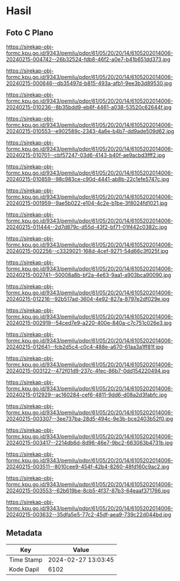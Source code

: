 # Hasil

## Foto C Plano

https://sirekap-obj-formc.kpu.go.id/9343/pemilu/pdpr/61/05/20/20/14/6105202014006-20240215-004742--26b32524-fdb8-46f2-a0e7-b41b651dd373.jpg

https://sirekap-obj-formc.kpu.go.id/9343/pemilu/pdpr/61/05/20/20/14/6105202014006-20240215-000646--db35497d-b815-493a-afb1-9ee3b3d89530.jpg

https://sirekap-obj-formc.kpu.go.id/9343/pemilu/pdpr/61/05/20/20/14/6105202014006-20240215-010236--8b35bdd9-eb6f-4461-a038-53520c62644f.jpg

https://sirekap-obj-formc.kpu.go.id/9343/pemilu/pdpr/61/05/20/20/14/6105202014006-20240215-010553--e902589c-2343-4a6e-b4b7-dd9ade509d62.jpg

https://sirekap-obj-formc.kpu.go.id/9343/pemilu/pdpr/61/05/20/20/14/6105202014006-20240215-010701--cbf57247-03d6-4143-b40f-ae9acbd3fff2.jpg

https://sirekap-obj-formc.kpu.go.id/9343/pemilu/pdpr/61/05/20/20/14/6105202014006-20240215-010859--98c983ce-c90d-4441-ab8b-22c1efe5747c.jpg

https://sirekap-obj-formc.kpu.go.id/9343/pemilu/pdpr/61/05/20/20/14/6105202014006-20240215-001959--9ae5b022-e104-4c2e-b1be-3f8024fd1021.jpg

https://sirekap-obj-formc.kpu.go.id/9343/pemilu/pdpr/61/05/20/20/14/6105202014006-20240215-011444--2d7d879c-d55d-43f2-bf71-01f442c0382c.jpg

https://sirekap-obj-formc.kpu.go.id/9343/pemilu/pdpr/61/05/20/20/14/6105202014006-20240215-002256--c3329021-168d-4cef-9271-54d66c3f025f.jpg

https://sirekap-obj-formc.kpu.go.id/9343/pemilu/pdpr/61/05/20/20/14/6105202014006-20240215-002741--50008a8b-bf2a-4e63-9aa1-a903bca90090.jpg

https://sirekap-obj-formc.kpu.go.id/9343/pemilu/pdpr/61/05/20/20/14/6105202014006-20240215-012216--92b517ad-3604-4e92-827a-8797e2df029e.jpg

https://sirekap-obj-formc.kpu.go.id/9343/pemilu/pdpr/61/05/20/20/14/6105202014006-20240215-002919--54ced7e9-a220-400e-840a-c7c751c026e3.jpg

https://sirekap-obj-formc.kpu.go.id/9343/pemilu/pdpr/61/05/20/20/14/6105202014006-20240215-012641--fcb2d5c4-c0c4-488e-a670-61aa3a1ff81f.jpg

https://sirekap-obj-formc.kpu.go.id/9343/pemilu/pdpr/61/05/20/20/14/6105202014006-20240215-003122--472f01d9-237c-4fec-86b7-0dd154220494.jpg

https://sirekap-obj-formc.kpu.go.id/9343/pemilu/pdpr/61/05/20/20/14/6105202014006-20240215-012929--ac160284-cef6-4811-9dd6-d08a2d3fabfc.jpg

https://sirekap-obj-formc.kpu.go.id/9343/pemilu/pdpr/61/05/20/20/14/6105202014006-20240215-003307--3ee737ba-28d5-494c-9e3b-bce2403b52f0.jpg

https://sirekap-obj-formc.kpu.go.id/9343/pemilu/pdpr/61/05/20/20/14/6105202014006-20240215-003417--2214db6d-8d96-46e7-9bc2-663063b4731b.jpg

https://sirekap-obj-formc.kpu.go.id/9343/pemilu/pdpr/61/05/20/20/14/6105202014006-20240215-003511--8010cee9-454f-42b4-8260-48fd160c9ac2.jpg

https://sirekap-obj-formc.kpu.go.id/9343/pemilu/pdpr/61/05/20/20/14/6105202014006-20240215-003553--62b619be-8cb5-4f37-87b3-64eaaf371766.jpg

https://sirekap-obj-formc.kpu.go.id/9343/pemilu/pdpr/61/05/20/20/14/6105202014006-20240215-003632--35dfa5e5-77c2-45df-aea9-739c22d044bd.jpg


## Metadata

| Key        | Value               |
| ---------- | ------------------- |
| Time Stamp | 2024-02-27 13:03:45 |
| Kode Dapil | 6102                |



